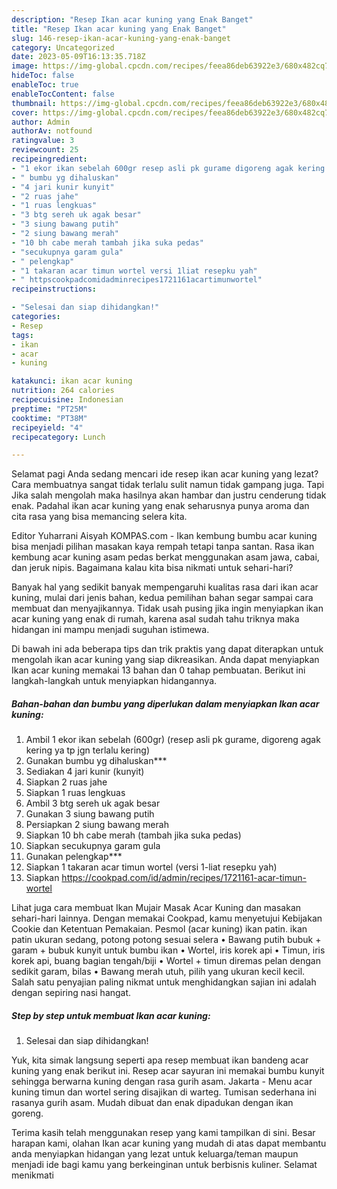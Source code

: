 ```yaml
---
description: "Resep Ikan acar kuning yang Enak Banget"
title: "Resep Ikan acar kuning yang Enak Banget"
slug: 146-resep-ikan-acar-kuning-yang-enak-banget
category: Uncategorized
date: 2023-05-09T16:13:35.718Z
image: https://img-global.cpcdn.com/recipes/feea86deb63922e3/680x482cq70/ikan-acar-kuning-foto-resep-utama.jpg
hideToc: false
enableToc: true
enableTocContent: false
thumbnail: https://img-global.cpcdn.com/recipes/feea86deb63922e3/680x482cq70/ikan-acar-kuning-foto-resep-utama.jpg
cover: https://img-global.cpcdn.com/recipes/feea86deb63922e3/680x482cq70/ikan-acar-kuning-foto-resep-utama.jpg
author: Admin
authorAv: notfound
ratingvalue: 3
reviewcount: 25
recipeingredient:
- "1 ekor ikan sebelah 600gr resep asli pk gurame digoreng agak kering ya tp jgn terlalu kering"
- " bumbu yg dihaluskan"
- "4 jari kunir kunyit"
- "2 ruas jahe"
- "1 ruas lengkuas"
- "3 btg sereh uk agak besar"
- "3 siung bawang putih"
- "2 siung bawang merah"
- "10 bh cabe merah tambah jika suka pedas"
- "secukupnya garam gula"
- " pelengkap"
- "1 takaran acar timun wortel versi 1liat resepku yah"
- " httpscookpadcomidadminrecipes1721161acartimunwortel"
recipeinstructions:

- "Selesai dan siap dihidangkan!"
categories:
- Resep
tags:
- ikan
- acar
- kuning

katakunci: ikan acar kuning 
nutrition: 264 calories
recipecuisine: Indonesian
preptime: "PT25M"
cooktime: "PT38M"
recipeyield: "4"
recipecategory: Lunch

---
```



Selamat pagi Anda sedang mencari ide resep ikan acar kuning yang lezat? Cara membuatnya sangat tidak terlalu sulit namun tidak gampang juga. Tapi Jika salah mengolah maka hasilnya akan hambar dan justru cenderung tidak enak. Padahal ikan acar kuning yang enak seharusnya punya aroma dan cita rasa yang bisa memancing selera kita.


Editor Yuharrani Aisyah KOMPAS.com - Ikan kembung bumbu acar kuning bisa menjadi pilihan masakan kaya rempah tetapi tanpa santan. Rasa ikan kembung acar kuning asam pedas berkat menggunakan asam jawa, cabai, dan jeruk nipis. Bagaimana kalau kita bisa nikmati untuk sehari-hari?

Banyak hal yang sedikit banyak mempengaruhi kualitas rasa dari ikan acar kuning, mulai dari jenis bahan, kedua pemilihan bahan segar sampai cara membuat dan menyajikannya. Tidak usah pusing jika ingin menyiapkan ikan acar kuning yang enak di rumah, karena asal sudah tahu triknya maka hidangan ini mampu menjadi suguhan istimewa.


Di bawah ini ada beberapa tips dan trik praktis yang dapat diterapkan untuk mengolah ikan acar kuning yang siap dikreasikan. Anda dapat menyiapkan Ikan acar kuning memakai 13 bahan dan 0 tahap pembuatan. Berikut ini langkah-langkah untuk menyiapkan hidangannya.

<!--inarticleads1-->

##### Bahan-bahan dan bumbu yang diperlukan dalam menyiapkan Ikan acar kuning:

1. Ambil 1 ekor ikan sebelah (600gr) (resep asli pk gurame, digoreng agak kering ya tp jgn terlalu kering)
1. Gunakan  bumbu yg dihaluskan***
1. Sediakan 4 jari kunir (kunyit)
1. Siapkan 2 ruas jahe
1. Siapkan 1 ruas lengkuas
1. Ambil 3 btg sereh uk agak besar
1. Gunakan 3 siung bawang putih
1. Persiapkan 2 siung bawang merah
1. Siapkan 10 bh cabe merah (tambah jika suka pedas)
1. Siapkan secukupnya garam gula
1. Gunakan  pelengkap***
1. Siapkan 1 takaran acar timun wortel (versi 1-liat resepku yah)
1. Siapkan  https://cookpad.com/id/admin/recipes/1721161-acar-timun-wortel


Lihat juga cara membuat Ikan Mujair Masak Acar Kuning dan masakan sehari-hari lainnya. Dengan memakai Cookpad, kamu menyetujui Kebijakan Cookie dan Ketentuan Pemakaian. Pesmol (acar kuning) ikan patin. ikan patin ukuran sedang, potong potong sesuai selera • Bawang putih bubuk + garam + bubuk kunyit untuk bumbu ikan • Wortel, iris korek api • Timun, iris korek api, buang bagian tengah/biji • Wortel + timun diremas pelan dengan sedikit garam, bilas • Bawang merah utuh, pilih yang ukuran kecil kecil. Salah satu penyajian paling nikmat untuk menghidangkan sajian ini adalah dengan sepiring nasi hangat. 

<!--inarticleads2-->

##### Step by step untuk membuat Ikan acar kuning:


1. Selesai dan siap dihidangkan!

Yuk, kita simak langsung seperti apa resep membuat ikan bandeng acar kuning yang enak berikut ini. Resep acar sayuran ini memakai bumbu kunyit sehingga berwarna kuning dengan rasa gurih asam. Jakarta - Menu acar kuning timun dan wortel sering disajikan di warteg. Tumisan sederhana ini rasanya gurih asam. Mudah dibuat dan enak dipadukan dengan ikan goreng. 

Terima kasih telah menggunakan resep yang kami tampilkan di sini. Besar harapan kami, olahan Ikan acar kuning yang mudah di atas dapat membantu anda menyiapkan hidangan yang lezat untuk keluarga/teman maupun menjadi ide bagi kamu yang berkeinginan untuk berbisnis kuliner. Selamat menikmati

